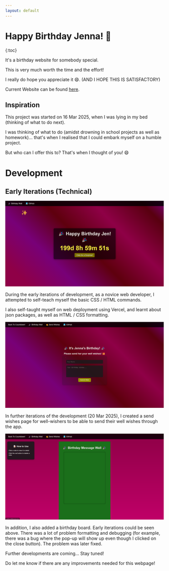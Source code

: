 ```yaml
---
layout: default
---
```


# Happy Birthday Jenna! 🎊

{:toc}

It's a birthday website for somebody special.

This is very much worth the time and the effort!

I really do hope you appreciate it 😄. (AND I HOPE THIS IS SATISFACTORY)

Current Website can be found [here](https://happy-birthday-website-hwrrxw091-cyrolites-projects.vercel.app/).

## Inspiration

This project was started on 16 Mar 2025, when I was lying in my bed (thinking of what to do next).

I was thinking of what to do (amidst drowning in school projects as well as homework)... that's when I realised that I could embark myself on a humble project.

But who can I offer this to? That's when I thought of you! 😄

# Development
## Early Iterations (Technical)

![website-early-dev](docs/images/website-early-dev.png)

During the early iterations of development, as a novice web developer, I attempted to self-teach myself the basic CSS / HTML commands.

I also self-taught myself on web deployment using Vercel, and learnt about json packages, as well as HTML / CSS formatting.

![send=wishes-development-v1](docs/images/send-wishes-development-v1.png)

In further iterations of the development (20 Mar 2025), I created a send wishes page for well-wishers to be able to send their well wishes through the app.

![message-wall-development-v1](docs/images/message-wall-development-v1.png)

In addition, I also added a birthday board. Early iterations could be seen above. There was a lot of problem formatting and debugging (for example, there was a bug where the pop-up will show up even though I clicked on the close button). The problem was later fixed.

Further developments are coming... Stay tuned!

Do let me know if there are any improvements needed for this webpage!